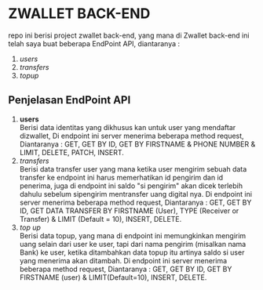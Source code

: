 # ZWALLET BACK-END

repo ini berisi project zwallet back-end, yang mana di Zwallet back-end ini telah saya buat beberapa EndPoint API, diantaranya :

1. _users_
2. _transfers_
3. _topup_

## Penjelasan EndPoint API

1.  <b>users</b> <br>
    Berisi data identitas yang dikhusus kan untuk user yang mendaftar dizwallet, Di endpoint ini server menerima beberapa method request, Diantaranya :
    GET, GET BY ID, GET BY FIRSTNAME & PHONE NUMBER & LIMIT, DELETE, PATCH, INSERT.
2.  _transfers_<br>
    Berisi data transfer user yang mana ketika user mengirim sebuah data transfer ke endpoint ini harus memerhatikan id pengirim dan id penerima, juga di endpoint ini saldo "si pengirim" akan dicek terlebih dahulu sebelum sipengirim mentransfer uang digital nya.
    Di endpoint ini server menerima beberapa method request, Diantaranya :
    GET, GET BY ID, GET DATA TRANSFER BY FIRSTNAME (User), TYPE (Receiver or Transfer) & LIMIT (Default = 10), INSERT, DELETE.
3.  _top up_<br>
    Berisi data topup, yang mana di endpoint ini memungkinkan mengirim uang selain dari user ke user, tapi dari nama pengirim (misalkan nama Bank) ke user, ketika ditambahkan data topup itu artinya saldo si user yang menerima akan ditambah.
    Di endpoint ini server menerima beberapa method request, Diantaranya :
    GET, GET BY ID, GET BY FIRSTNAME (user) & LIMIT(Default=10), INSERT, DELETE.
